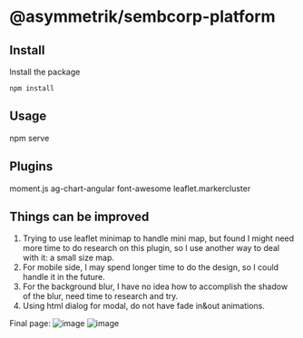 # @asymmetrik/sembcorp-platform

## Install
Install the package
```
npm install
```

## Usage
npm serve

## Plugins
moment.js
ag-chart-angular
font-awesome
leaflet.markercluster


## Things can be improved
1. Trying to use leaflet minimap to handle mini map, but found I might need more time to do research on this plugin, so I use another way to deal with it: a small size map.
2. For mobile side, I may spend longer time to do the design, so I could handle it in the future.
3. For the background blur, I have no idea how to accomplish the shadow of the blur, need time to research and try.
4. Using html dialog for modal, do not have fade in&out animations.

Final page:
![image](https://github.com/karlHuang123/dc-text-repo/assets/81177242/543f1435-c1a7-4295-9a74-1af6e584b87d)
![image](https://github.com/karlHuang123/dc-text-repo/assets/81177242/64cce606-def6-4db1-9fcc-77b1dcb6b00a)




